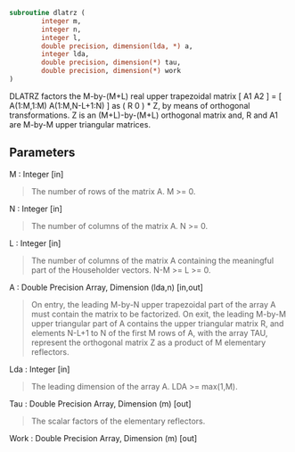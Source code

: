 ```fortran
subroutine dlatrz (
		integer m,
		integer n,
		integer l,
		double precision, dimension(lda, *) a,
		integer lda,
		double precision, dimension(*) tau,
		double precision, dimension(*) work
)
```

 DLATRZ factors the M-by-(M+L) real upper trapezoidal matrix
 [ A1 A2 ] = [ A(1:M,1:M) A(1:M,N-L+1:N) ] as ( R  0 ) * Z, by means
 of orthogonal transformations.  Z is an (M+L)-by-(M+L) orthogonal
 matrix and, R and A1 are M-by-M upper triangular matrices.

## Parameters
M : Integer [in]
> The number of rows of the matrix A.  M >= 0.

N : Integer [in]
> The number of columns of the matrix A.  N >= 0.

L : Integer [in]
> The number of columns of the matrix A containing the
> meaningful part of the Householder vectors. N-M >= L >= 0.

A : Double Precision Array, Dimension (lda,n) [in,out]
> On entry, the leading M-by-N upper trapezoidal part of the
> array A must contain the matrix to be factorized.
> On exit, the leading M-by-M upper triangular part of A
> contains the upper triangular matrix R, and elements N-L+1 to
> N of the first M rows of A, with the array TAU, represent the
> orthogonal matrix Z as a product of M elementary reflectors.

Lda : Integer [in]
> The leading dimension of the array A.  LDA >= max(1,M).

Tau : Double Precision Array, Dimension (m) [out]
> The scalar factors of the elementary reflectors.

Work : Double Precision Array, Dimension (m) [out]

